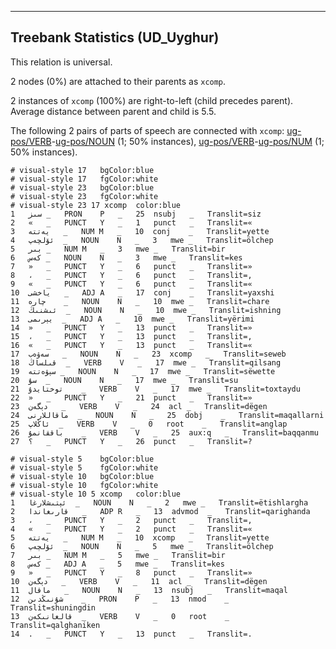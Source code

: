 

--------------------------------------------------------------------------------

## Treebank Statistics (UD_Uyghur)

This relation is universal.

2 nodes (0%) are attached to their parents as `xcomp`.

2 instances of `xcomp` (100%) are right-to-left (child precedes parent).
Average distance between parent and child is 5.5.

The following 2 pairs of parts of speech are connected with `xcomp`: [ug-pos/VERB]()-[ug-pos/NOUN]() (1; 50% instances), [ug-pos/VERB]()-[ug-pos/NUM]() (1; 50% instances).


~~~ conllu
# visual-style 17	bgColor:blue
# visual-style 17	fgColor:white
# visual-style 23	bgColor:blue
# visual-style 23	fgColor:white
# visual-style 23 17 xcomp	color:blue
1	سىز	_	PRON	P	_	25	nsubj	_	Translit=siz
2	«	_	PUNCT	Y	_	1	punct	_	Translit=«
3	يەتتە	_	NUM	M	_	10	conj	_	Translit=yette
4	ئۆلچەپ	_	NOUN	N	_	3	mwe	_	Translit=ölchep
5	بىر	_	NUM	M	_	3	mwe	_	Translit=bir
6	كەس	_	NOUN	N	_	3	mwe	_	Translit=kes
7	»	_	PUNCT	Y	_	6	punct	_	Translit=»
8	،	_	PUNCT	Y	_	6	punct	_	Translit=,
9	«	_	PUNCT	Y	_	6	punct	_	Translit=«
10	ياخشى	_	ADJ	A	_	17	conj	_	Translit=yaxshi
11	چارە	_	NOUN	N	_	10	mwe	_	Translit=chare
12	ئىشنىڭ	_	NOUN	N	_	10	mwe	_	Translit=ishning
13	يېرىمى	_	ADJ	A	_	10	mwe	_	Translit=yërimi
14	»	_	PUNCT	Y	_	13	punct	_	Translit=»
15	،	_	PUNCT	Y	_	13	punct	_	Translit=,
16	«	_	PUNCT	Y	_	13	punct	_	Translit=«
17	سەۋەب	_	NOUN	N	_	23	xcomp	_	Translit=seweb
18	قىلساڭ	_	VERB	V	_	17	mwe	_	Translit=qilsang
19	سېۋەتتە	_	NOUN	N	_	17	mwe	_	Translit=sëwette
20	سۇ	_	NOUN	N	_	17	mwe	_	Translit=su
21	توختايدۇ	_	VERB	V	_	17	mwe	_	Translit=toxtaydu
22	»	_	PUNCT	Y	_	21	punct	_	Translit=»
23	دېگەن	_	VERB	V	_	24	acl	_	Translit=dëgen
24	ماقاللارنى	_	NOUN	N	_	25	dobj	_	Translit=maqallarni
25	ئاڭلاپ	_	VERB	V	_	0	root	_	Translit=anglap
26	باققانمۇ	_	VERB	V	_	25	aux:q	_	Translit=baqqanmu
27	؟	_	PUNCT	Y	_	26	punct	_	Translit=?

~~~


~~~ conllu
# visual-style 5	bgColor:blue
# visual-style 5	fgColor:white
# visual-style 10	bgColor:blue
# visual-style 10	fgColor:white
# visual-style 10 5 xcomp	color:blue
1	ئېتىشلارغا	_	NOUN	N	_	2	mwe	_	Translit=ëtishlargha
2	قارىغاندا	_	ADP	R	_	13	advmod	_	Translit=qarighanda
3	،	_	PUNCT	Y	_	2	punct	_	Translit=,
4	«	_	PUNCT	Y	_	2	punct	_	Translit=«
5	يەتتە	_	NUM	M	_	10	xcomp	_	Translit=yette
6	ئۆلچەپ	_	NOUN	N	_	5	mwe	_	Translit=ölchep
7	بىر	_	NUM	M	_	5	mwe	_	Translit=bir
8	كەس	_	ADJ	A	_	5	mwe	_	Translit=kes
9	»	_	PUNCT	Y	_	8	punct	_	Translit=»
10	دېگەن	_	VERB	V	_	11	acl	_	Translit=dëgen
11	ماقال	_	NOUN	N	_	13	nsubj	_	Translit=maqal
12	شۇنىڭدىن	_	PRON	P	_	13	nmod	_	Translit=shuningdin
13	قالغانىكەن	_	VERB	V	_	0	root	_	Translit=qalghaniken
14	.	_	PUNCT	Y	_	13	punct	_	Translit=.

~~~


